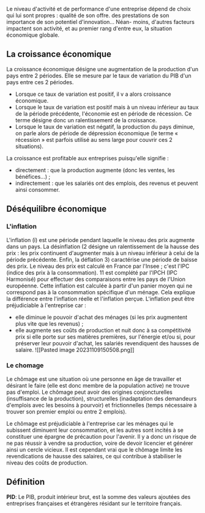 Le niveau d'activité et de performance d'une entreprise dépend de choix qui lui sont propres : qualité de son offre. des prestations de son importance de son potentiel d'innovation... Néan-
moins, d'autres facteurs impactent son activité, et au premier rang d'entre eux, la situation économique globale.

## La croissance économique
La croissance économique désigne une augmentation de la production d'un pays entre 2 périodes. Elle se mesure par le taux de variation du PIB d'un pays entre ces 2 périodes. 
- Lorsque ce taux de variation est positif, il v a alors croissance économique. 
- Lorsque le taux de variation est positif mais à un niveau inférieur au taux de la période précédente, l'économie est en période de récession. Ce terme désigne donc un ralentissement de la croissance. 
- Lorsque le taux de variation est négatif, la production du pays diminue, on parle alors de période de dépression économique (le terme « récession » est parfois utilisé au sens large pour couvrir ces 2 situations).

La croissance est profitable aux entreprises puisqu'elle signifie :
- directement : que la production augmente (donc les ventes, les bénéfices...) ;
- indirectement : que les salariés ont des emplois, des revenus et peuvent ainsi consommer.

## Déséquilibre économique
### L'inflation
L'inflation (ï) est une période pendant laquelle le niveau des prix augmente dans un pays. La désinflation (2 désigne un ralentissement de la hausse des prix : les prix continuent d'augmenter mais à un niveau inférieur à celui de la période précédente. Enfin, la déflation 3) caractérise une période de baisse des prix. Le niveau des prix est calculé en France par l'Insee ; c'est l'IPC (indice des prix à la consommation). 11 est complété par l'IPCH (IPC Harmonisé) pour effectuer des comparaisons entre les pays de l'Union européenne. Cette inflation est calculée à partir d'un panier moyen qui ne correspond pas à la consommation spécifique d'un ménage. Cela explique la différence entre l'inflation réelle et l'inflation perçue. L'inflation peut être préjudiciable à l'entreprise car :
- elle diminue le pouvoir d'achat des ménages (si les prix augmentent plus
vite que les revenus) ;
- elle augmente ses coûts de production et nuit donc à sa compétitivité prix
si elle porte sur ses matières premières, sur l'énergie et/ou si, pour préserver
leur pouvoir d'achat, les salariés revendiquent des hausses de salaire.
![[Pasted image 20231109150508.png]]
### Le chomage
Le chômage est une situation où une personne en âge de travailler et désirant le faire (elle est donc membre de la population active) ne trouve pas d'emploi. Le chômage peut avoir des origines conjoncturelles (insuffisance de la production), structurelles (inadaptation des demandeurs d'emplois avec les besoins à pourvoir) et frictionnelles (temps nécessaire à trouver son premier emploi ou entre 2 emplois). 

Le chômage est préjudiciable à l'entreprise car les ménages qui le subissent diminuent leur consommation, et les autres sont incités à se constituer une épargne de précaution pour l'avenir. Il y a donc un risque de ne pas réussir à vendre sa production, voire de devoir licencier et générer ainsi un cercle vicieux. Il est cependant vrai que le chômage limite les revendications de hausse des salaires, ce qui contribue à stabiliser le niveau des coûts de production.

## Définition
**PID**: Le PIB, produit intérieur brut, est la somme des valeurs ajoutées des entreprises françaises et étrangères résidant sur le territoire français.
